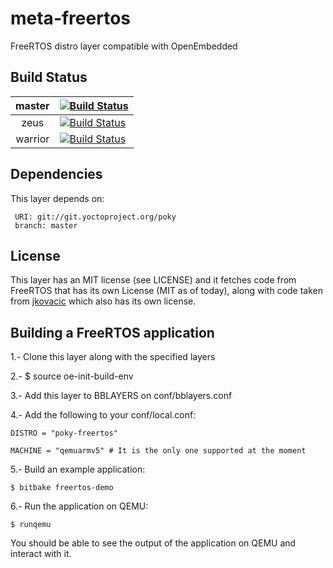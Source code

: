 # meta-freertos
FreeRTOS distro layer compatible with OpenEmbedded

## Build Status

|  master 	| [![Build Status](https://dev.azure.com/aehs29/meta-freertos/_apis/build/status/aehs29.meta-freertos?branchName=master)](https://dev.azure.com/aehs29/meta-freertos/_build/latest?definitionId=1&branchName=master)  	|
|:-:	|---	|
| zeus  	|  [![Build Status](https://dev.azure.com/aehs29/meta-freertos/_apis/build/status/aehs29.meta-freertos?branchName=zeus)](https://dev.azure.com/aehs29/meta-freertos/_build/latest?definitionId=1&branchName=zeus) 	|
| warrior  	|  [![Build Status](https://dev.azure.com/aehs29/meta-freertos/_apis/build/status/aehs29.meta-freertos?branchName=warrior)](https://dev.azure.com/aehs29/meta-freertos/_build/latest?definitionId=1&branchName=warrior) 	|

## Dependencies

This layer depends on:

     URI: git://git.yoctoproject.org/poky
     branch: master


## License
This layer has an MIT license (see LICENSE) and it fetches code from FreeRTOS that has its own License
(MIT as of today), along with code taken from [jkovacic](https://github.com/jkovacic/FreeRTOS-GCC-ARM926ejs) which also has its own license.


## Building a FreeRTOS application

1.- Clone this layer along with the specified layers

2.- $ source oe-init-build-env

3.- Add this layer to BBLAYERS on conf/bblayers.conf

4.- Add the following to your conf/local.conf:

```
DISTRO = "poky-freertos"

MACHINE = "qemuarmv5" # It is the only one supported at the moment
```

5.- Build an example application:

```
$ bitbake freertos-demo
```
6.- Run the application on QEMU:
```
$ runqemu
```
You should be able to see the output of the application on QEMU and interact with it.
